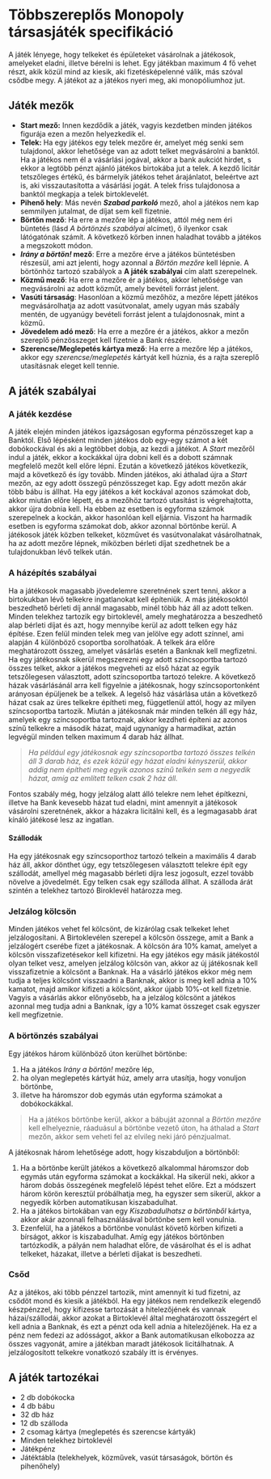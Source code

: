 # Többszereplős Monopoly társasjáték specifikáció

A játék lényege, hogy telkeket és épületeket vásárolnak a játékosok, amelyeket eladni, illetve bérelni is lehet. Egy játékban maximum 4 fő vehet részt, akik közül mind az kiesik, aki fizetésképelenné válik, más szóval csődbe megy. A játékot az a játékos nyeri meg, aki monopóliumhoz jut.

## Játék mezők
- **Start mező:** Innen kezdődik a játék, vagyis kezdetben minden játékos figurája ezen a mezőn helyezkedik el.
- **Telek:** Ha egy játékos egy telek mezőre ér, amelyet még senki sem tulajdonol, akkor lehetősége van az adott telket megvásárolni a banktól. Ha a játékos nem él a vásárlási jogával, akkor a bank aukciót hirdet, s ekkor a legtöbb pénzt ajánló játékos birtokába jut a telek. A kezdő licitár tetszőleges értékű, és bármelyik játékos tehet árajánlatot, beleértve azt is, aki visszautasította a vásárlási jogát.  A telek friss tulajdonosa a banktól megkapja a telek birtoklevelét.
- **Pihenő hely**: Más nevén **_Szabad parkoló_** mező, ahol a játékos nem kap semmilyen jutalmat, de díjat sem kell fizetnie.
- **Börtön mező**: Ha erre a mezőre lép a játékos, attól még nem éri büntetés (lásd _A börtönzés szabályai_ alcímet), ő ilyenkor csak látógatónak számít. A következő körben innen haladhat tovább a játékos a megszokott módon.
- **_Irány a börtön!_ mező**: Erre a mezőre érve a játékos büntetésben részesül, ami azt jelenti, hogy azonnal a _Börtön mezőre_ kell lépnie. A börtönhöz tartozó szabályok a **A játék szabályai** cím alatt szerepelnek.
- **Közmű mező**: Ha erre a mezőre ér a játékos, akkor lehetősége van megvásárolni az adott közműt, amely bevételi forrást jelent.
- **Vasúti társaság**: Hasonlóan a közmű mezőhöz, a mezőre lépett játékos megvásárolhatja az adott vasútvonalat, amely ugyan más szabály mentén, de ugyanúgy bevételi forrást jelent a tulajdonosnak, mint a közmű.
- **Jövedelem adó mező**: Ha erre a mezőre ér a játékos, akkor a mezőn szereplő pénzösszeget kell fizetnie a Bank részére.
- **Szerencse/Meglepetés kártya mező**: Ha erre a mezőre lép a játékos, akkor egy _szerencse/meglepetés_ kártyát kell húznia, és a rajta szereplő utasításnak eleget kell tennie.

## A játék szabályai

### A játék kezdése
A játék elején minden játékos igazságosan egyforma pénzösszeget kap a Banktól. Első lépésként minden játékos dob egy-egy számot a két dobókockával és aki a legtöbbet dobja, az kezdi a játékot. A _Start_ mezőről indul a játék, ekkor a kockákkal újra dobni kell és a dobott számnak megfelelő mezőt kell előre lépni. Ezután a következő játékos következik, majd a következő és így tovább. Minden játékos, aki áthalad újra a _Start_ mezőn, az egy adott összegű pénzösszeget kap. Egy adott mezőn akár több bábu is állhat. Ha egy játékos a két kockával azonos számokat dob, akkor miután előre lépett, és a mezőhöz tartozó utasítást is végrehajtotta, akkor újra dobnia kell. Ha ebben az esetben is egyforma számok szerepelnek a kockán, akkor hasonlóan kell eljárnia. Viszont ha harmadik esetben is egyforma számokat dob, akkor azonnal börtönbe kerül. A játékosok játék közben telkeket, közművet és vasútvonalakat vásárolhatnak, ha az adott mezőre lépnek, miközben bérleti díjat szedhetnek be a tulajdonukban lévő telkek után.

### A házépítés szabályai
Ha a játékosok magasabb jövedelemre szeretnének szert tenni, akkor a birtokukban lévő telkekre ingatlanokat kell építeniük. A más játékosoktól beszedhető bérleti díj annál magasabb, minél több ház áll az adott telken. Minden telekhez tartozik egy birtoklevél, amely meghatározza a beszedhető alap bérleti díjat és azt, hogy mennyibe kerül az adott telken egy ház építése. Ezen felül minden telek meg van jelölve egy adott színnel, ami alapján 4 különböző csoportba sorolhatóak. A telkek ára előre meghatározott összeg, amelyet vásárlás esetén a Banknak kell megfizetni. Ha egy játékosnak sikerül megszerezni egy adott színcsoportba tartozó összes telket, akkor a játékos megveheti az első házat az egyik tetszőlegesen választott, adott színcsoportba tartozó telekre. A következő házak vásárlásánál arra kell figyelnie a játékosnak, hogy színcsoportonként arányosan épüljenek be a telkek. A legelső ház vásárlása után a következő házat csak az üres telkekre építheti meg, függetlenül attól, hogy az milyen színcsoportba tartozik. Miután a játékosnak már minden telkén áll egy ház, amelyek egy színcsoportba tartoznak, akkor kezdheti építeni az azonos színű telkekre a második házat, majd ugynanígy a harmadikat, aztán legvégül minden telken maximum 4 darab ház állhat.
> *Ha például egy játékosnak egy színcsoportba tartozó összes telkén áll 3 darab ház, és ezek közül egy házat eladni kényszerül, akkor addig nem építheti meg egyik azonos színű telkén sem a negyedik házat, amíg az említett telken csak 2 ház áll.*

Fontos szabály még, hogy jelzálog alatt álló telekre nem lehet építkezni, illetve ha Bank kevesebb házat tud eladni, mint amennyit a játékosok vásárolni szeretnének, akkor a házakra licitálni kell, és a legmagasabb árat kínáló játékosé lesz az ingatlan.

#### Szállodák
Ha egy játékosnak egy színcsoporthoz tartozó telkein a maximális 4 darab ház áll, akkor dönthet úgy, egy tetszőlegesen választott telekre épít egy szállodát, amellyel még magasabb bérleti díjra lesz jogosult, ezzel tovább növelve a jövedelmét. Egy telken csak egy szálloda állhat. A szálloda árát szintén a telekhez tartozó Biroklevél határozza meg.

### Jelzálog kölcsön
Minden játékos vehet fel kölcsönt, de kizárólag csak telkeket lehet jelzálogosítani. A Birtoklevélen szerepel a kölcsön összege, amit a Bank a jelzálogért cserébe fizet a játékosnak. A kölcsön ára 10% kamat, amelyet a kölcsön visszafizetésekor kell kifizetni. Ha egy játékos egy másik játékostól olyan telket vesz, amelyen jelzálog kölcsön van, akkor az új játékosnak kell visszafizetnie a kölcsönt a Banknak. Ha a vásárló játékos ekkor még nem tudja a teljes kölcsönt visszaadni a Banknak, akkor is meg kell adnia a 10% kamatot, majd amikor kifizeti a kölcsönt, akkor újabb 10%-ot kell fizetnie. Vagyis a vásárlás akkor előnyösebb, ha a jelzálog kölcsönt a játékos azonnal meg tudja adni a Banknak, így a 10% kamat összeget csak egyszer kell megfizetnie.

### A börtönzés szabályai
Egy játékos három különböző úton kerülhet börtönbe:
1. Ha a játékos _Irány a börtön!_ mezőre lép,
2. ha olyan meglepetés kártyát húz, amely arra utasítja, hogy vonuljon börtönbe,
3. illetve ha háromszor dob egymás után egyforma számokat a dobókockákkal.
> Ha a játékos börtönbe kerül, akkor a bábuját azonnal a _Börtön mezőre_ kell elhelyeznie, ráaduásul a börtönbe vezető úton, ha áthalad a _Start_ mezőn, akkor sem veheti fel az elvileg neki járó pénzjualmat.

A játékosnak három lehetősége adott, hogy kiszabduljon a börtönből:
1. Ha a börtönbe került játékos a következő alkalommal háromszor dob egymás után egyforma számokat a kockákkal. Ha sikerül neki, akkor a három dobás összegének megfelelő lépést tehet előre. Ezt a módszert három körön keresztül próbálhatja meg, ha egyszer sem sikerül, akkor a negyedik körben automatikusan kiszabadulhat.
2. Ha a játékos birtokában van egy _Kiszabadulhatsz a börtönből_ kártya, akkor akár azonnali felhasználásával börtönbe sem kell vonulnia.
3. Ezenfelül, ha a játékos a börtönbe vonulást követő körben kifizeti a bírságot, akkor is kiszabadulhat. 
Amíg egy játékos börtönben tartózkodik, a pályán nem haladhat előre, de vásárolhat és el is adhat telkeket, házakat, illetve a bérleti díjakat is beszedheti.

### Csőd
Az a játékos, aki több pénzzel tartozik, mint amennyit ki tud fizetni, az csődöt mond és kiesik a játékból. Ha egy játékos nem rendelkezik elegendő készpénzzel, hogy kifizesse tartozását a hitelezőjének és vannak házai/szállodái, akkor azokat a Birtoklevél által meghatározott összegért el kell adnia a Banknak, és ezt a pénzt oda kell adnia a hitelezőjének. Ha ez a pénz nem fedezi az adósságot, akkor a Bank automatikusan elkobozza az összes vagyonát, amire a játékban maradt játékosok licitálhatnak. A jelzálogosított telkekre vonatkozó szabály itt is érvényes. 

## A játék tartozékai
- 2 db dobókocka
- 4 db bábu
- 32 db ház
- 12 db szálloda 
- 2 csomag kártya (meglepetés és szerencse kártyák)
- Minden telekhez birtoklevél
- Játékpénz
- Játéktábla (telekhelyek, közművek, vasút társaságok, börtön és pihenőhely)

